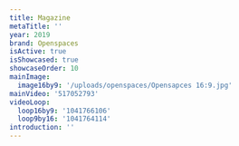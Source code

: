```yaml
---
title: Magazine
metaTitle: ''
year: 2019
brand: Openspaces
isActive: true
isShowcased: true
showcaseOrder: 10
mainImage:
  image16by9: '/uploads/openspaces/Opensapces 16:9.jpg'
mainVideo: '517052793'
videoLoop:
  loop16by9: '1041766106'
  loop9by16: '1041764114'
introduction: ''
---
```


